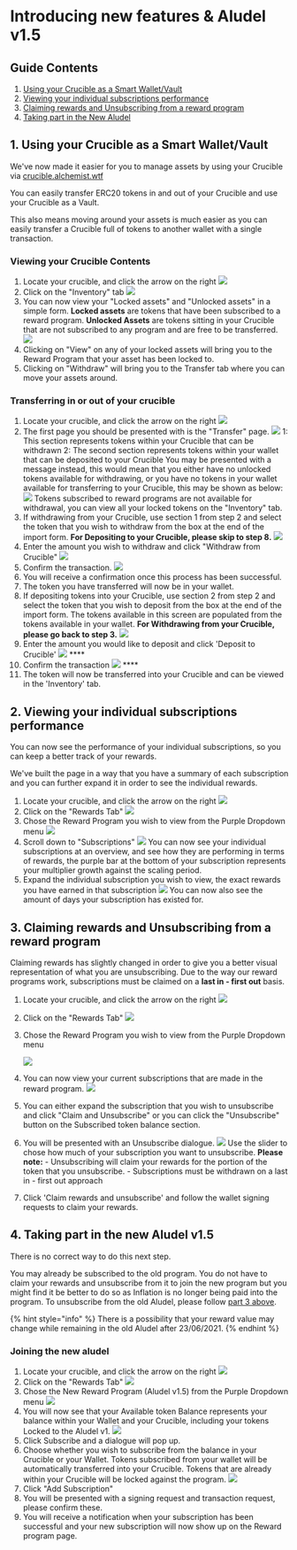 # Introducing new features & Aludel v1.5

## Guide Contents

1. [Using your Crucible as a Smart Wallet/Vault](introducing-new-features-and-aludel-v1.5.md#using-your-crucible-as-a-smart-wallet-vault)
2. [Viewing your individual subscriptions performance](introducing-new-features-and-aludel-v1.5.md#2-viewing-your-individual-subscriptions-performance)
3. [Claiming rewards and Unsubscribing from a reward program](introducing-new-features-and-aludel-v1.5.md#3-claiming-rewards-and-unsubscribing-from-a-reward-program)
4. [Taking part in the New Aludel](introducing-new-features-and-aludel-v1.5.md#4-taking-part-in-the-reward-program)

## 1. Using your Crucible as a Smart Wallet/Vault

We've now made it easier for you to manage assets by using your Crucible via [crucible.alchemist.wtf](https://crucible.alchemist.wtf)

You can easily transfer ERC20 tokens in and out of your Crucible and use your Crucible as a Vault.

This also means moving around your assets is much easier as you can easily transfer a Crucible full of tokens to another wallet with a single transaction.

### Viewing your Crucible Contents

1. Locate your crucible, and click the arrow on the right  ![](../../.gitbook/assets/screenshot-2021-06-22-at-14.34.42.png)  
2. Click on the "Inventory" tab  ![](../../.gitbook/assets/screenshot-2021-06-22-at-16.06.15.png)  
3. You can now view your "Locked assets" and "Unlocked assets" in a simple form.  **Locked assets** are tokens that have been subscribed to a reward program. **Unlocked Assets** are tokens sitting in your Crucible that are not subscribed to any program and are free to be transferred.   ![](../../.gitbook/assets/screenshot-2021-06-23-at-23.59.42.png)  
4. Clicking on "View" on any of your locked assets will bring you to the Reward Program that your asset has been locked to. 
5. Clicking on "Withdraw" will bring you to the Transfer tab where you can move your assets around.

### Transferring in or out of your crucible

1. Locate your crucible, and click the arrow on the right  ![](../../.gitbook/assets/screenshot-2021-06-22-at-14.34.42.png)  
2. The first page you should be presented with is the "Transfer" page.  ![](../../.gitbook/assets/screenshot-2021-06-22-at-14.44.02.png)   1: This section represents tokens within your Crucible that can be withdrawn 2: The second section represents tokens within your wallet that can be deposited to your Crucible  You may be presented with a message instead, this would mean that you either have no unlocked tokens available for withdrawing, or you have no tokens in your wallet available for transferring to your Crucible, this may be shown as below: ![](../../.gitbook/assets/screenshot-2021-06-22-at-14.53.10.png)   Tokens subscribed to reward programs are not available for withdrawal, you can view all your locked tokens on the "Inventory" tab. 
3. If withdrawing from your Crucible, use section 1 from step 2 and select the token that you wish to withdraw from the box at the end of the import form. **For Depositing to your Crucible, please skip to step 8.** ![](../../.gitbook/assets/screenshot-2021-06-22-at-15.00.48.png)  
4. Enter the amount you wish to withdraw and click "Withdraw from Crucible"  ![](../../.gitbook/assets/screenshot-2021-06-22-at-15.02.33.png)  
5. Confirm the transaction. ![](../../.gitbook/assets/screenshot-2021-06-22-at-15.03.28.png)  
6. You will receive a confirmation once this process has been successful. 
7. The token you have transferred will now be in your wallet. 
8. If depositing tokens into your Crucible, use section 2 from step 2 and select the token that you wish to deposit from the box at the end of the import form. The tokens available in this screen are populated from the tokens available in your wallet. **For Withdrawing from your Crucible, please go back to step 3.** ![](../../.gitbook/assets/screenshot-2021-06-22-at-15.15.17.png) 
9. Enter the amount you would like to deposit and click 'Deposit to Crucible' ![](../../.gitbook/assets/screenshot-2021-06-22-at-15.16.18.png)  ****
10. Confirm the transaction ![](../../.gitbook/assets/screenshot-2021-06-22-at-15.20.41.png)  ****
11. The token will now be transferred into your Crucible and can be viewed in the 'Inventory' tab.

## 2. Viewing your individual subscriptions performance

You can now see the performance of your individual subscriptions, so you can keep a better track of your rewards.

We've built the page in a way that you have a summary of each subscription and you can further expand it in order to see the individual rewards.

1. Locate your crucible, and click the arrow on the right  ![](../../.gitbook/assets/screenshot-2021-06-22-at-14.34.42.png)  
2. Click on the "Rewards Tab"  ![](../../.gitbook/assets/screenshot-2021-06-22-at-15.34.49.png)  
3. Chose the Reward Program you wish to view from the Purple Dropdown menu  ![](../../.gitbook/assets/screenshot-2021-06-22-at-16.15.13.png) 
4. Scroll down to "Subscriptions"  ![](../../.gitbook/assets/screenshot-2021-06-22-at-15.56.19.png)   You can now see your individual subscriptions at an overview, and see how they are performing in terms of rewards, the purple bar at the bottom of your subscription represents your multiplier growth against the scaling period. 
5. Expand the individual subscription you wish to view, the exact rewards you have earned in that subscription  ![](../../.gitbook/assets/screenshot-2021-06-22-at-15.56.57.png)   You can now also see the amount of days your subscription has existed for.

## 3. Claiming rewards and Unsubscribing from a reward program

Claiming rewards has slightly changed in order to give you a better visual representation of what you are unsubscribing. Due to the way our reward programs work, subscriptions must be claimed on a **last in - first out** basis. 

1. Locate your crucible, and click the arrow on the right  ![](../../.gitbook/assets/screenshot-2021-06-22-at-14.34.42.png)  
2. Click on the "Rewards Tab"  ![](../../.gitbook/assets/screenshot-2021-06-22-at-15.34.49.png)  
3. Chose the Reward Program you wish to view from the Purple Dropdown menu 

   ![](../../.gitbook/assets/screenshot-2021-06-22-at-16.15.13.png)  

4. You can now view your current subscriptions that are made in the reward program.  ![](../../.gitbook/assets/screenshot-2021-06-22-at-15.59.42.png)  
5. You can either expand the subscription that you wish to unsubscribe and click "Claim and Unsubscribe" or you can click the "Unsubscribe" button on the Subscribed token balance section. 
6. You will be presented with an Unsubscribe dialogue.  ![](../../.gitbook/assets/screenshot-2021-06-22-at-16.00.57.png)   Use the slider to chose how much of your subscription you want to unsubscribe.  **Please note:** - Unsubscribing will claim your rewards for the portion of the token that you unsubscribe. - Subscriptions must be withdrawn on a last in - first out approach 
7. Click 'Claim rewards and unsubscribe' and follow the wallet signing requests to claim your rewards.

## 4. Taking part in the new Aludel v1.5

There is no correct way to do this next step.

You may already be subscribed to the old program. You do not have to claim your rewards and unsubscribe from it to join the new program but you might find it be better to do so as Inflation is no longer being paid into the program. To unsubscribe from the old Aludel, please follow [part 3 above](introducing-new-features-and-aludel-v1.5.md#3-claiming-rewards-and-unsubscribing-from-a-reward-program).

{% hint style="info" %}
There is a possibility that your reward value may change while remaining in the old Aludel after 23/06/2021.
{% endhint %}

### Joining the new aludel

1. Locate your crucible, and click the arrow on the right  ![](../../.gitbook/assets/screenshot-2021-06-22-at-14.34.42.png)  
2. Click on the "Rewards Tab"  ![](../../.gitbook/assets/screenshot-2021-06-22-at-15.34.49.png)  
3. Chose the New Reward Program \(Aludel v1.5\) from the Purple Dropdown menu  ![](../../.gitbook/assets/screenshot-2021-06-22-at-16.15.13.png)  
4. You will now see that your Available token Balance represents your balance within your Wallet and your Crucible, including your tokens Locked to the Aludel v1. ![](../../.gitbook/assets/screenshot-2021-06-22-at-16.33.43.png)  
5. Click Subscribe and a dialogue will pop up.  
6. Choose whether you wish to subscribe from the balance in your Crucible or your Wallet. Tokens subscribed from your wallet will be automatically transferred into your Crucible. Tokens that are already within your Crucible will be locked against the program. ![](../../.gitbook/assets/screenshot-2021-06-22-at-17.15.24.png)  
7. Click "Add Subscription" 
8. You will be presented with a signing request and transaction request, please confirm these. 
9. You will receive a notification when your subscription has been successful and your new subscription will now show up on the Reward program page. 





